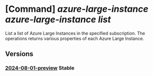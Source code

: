 # [Command] _azure-large-instance azure-large-instance list_

List a list of Azure Large Instances in the specified subscription. The
operations returns various properties of each Azure Large Instance.

## Versions

### [2024-08-01-preview](/Resources/mgmt-plane/L3N1YnNjcmlwdGlvbnMve30vcHJvdmlkZXJzL21pY3Jvc29mdC5henVyZWxhcmdlaW5zdGFuY2UvYXp1cmVsYXJnZWluc3RhbmNlcw==/2024-08-01-preview.xml) **Stable**

<!-- mgmt-plane /subscriptions/{}/providers/microsoft.azurelargeinstance/azurelargeinstances 2024-08-01-preview -->
<!-- mgmt-plane /subscriptions/{}/resourcegroups/{}/providers/microsoft.azurelargeinstance/azurelargeinstances 2024-08-01-preview -->
